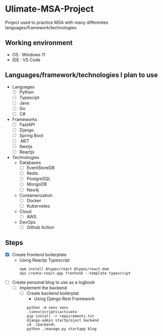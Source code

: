 # Ulimate-MSA-Project
Project used to practice MSA with many differentes languages/framework/technologies

## Working environment
- OS : Windows 11
- IDE : VS Code


## Languages/framework/technologies I plan to use
- Languages
    - [ ] Python
    - [ ] Typescipt
    - [ ] Java
    - [ ] Go
    - [ ] C#
- Frameworks
  - [ ] FastAPI
  - [ ] Django
  - [ ] Spring Boot
  - [ ] .NET
  - [ ] Nextjs
  - [ ] Reactjs
- Technologies
  - Databases
    - [ ] EventStoreDB
    - [ ] Redis
    - [ ] PostgreSQL
    - [ ] MongoDB
    - [ ] Neo4j
  - Containerization
    - [ ] Docker
    - [ ] Kubernetes
  - Cloud
    - [ ] AWS
  - DevOps
    - [ ] Github Action

## Steps
- [x] Create frontend boilerplate
  - Using Reactjs Typescript
    ```shell
    npm install @types/react @types/react-dom
    npx create-react-app frontend --template typescript
    ```
- [ ] Create personal blog to use as a logbook
  - [ ] Implement the backend
    - [ ] Create backend boilerplat 
      - Using Django Rest Framework
      ```shell
      python -m venv venv
      .\venv\Scripts\activate
      pip install -r requirements.txt
      django-admin startproject backend
      cd .\backend\
      python .\manage.py startapp blog
      ```